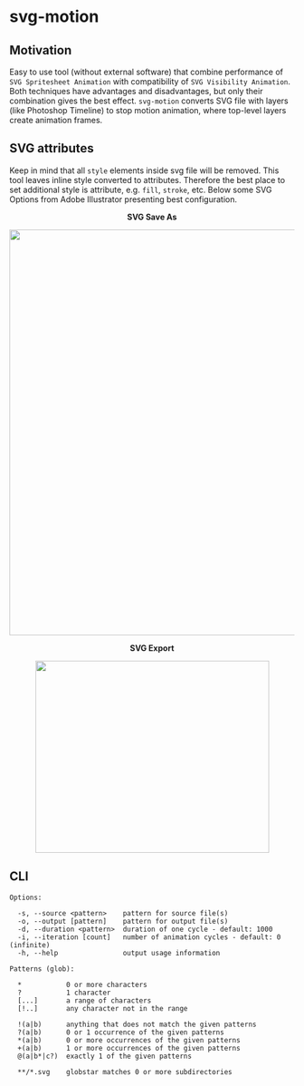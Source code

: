 # svg-motion

## Motivation
Easy to use tool (without external software) that combine performance of `SVG Spritesheet Animation` with compatibility of `SVG Visibility Animation`. Both techniques have advantages and disadvantages, but only their combination gives the best effect. `svg-motion` converts SVG file with layers (like Photoshop Timeline) to stop motion animation, where top-level layers create animation frames.

## SVG attributes
Keep in mind that all `style` elements inside svg file will be removed. This tool leaves inline style converted to attributes. Therefore the best place to set additional style is attribute, e.g. `fill`, `stroke`, etc. Below some SVG Options from Adobe Illustrator presenting best configuration.

<p align="center">
  <b>SVG Save As</b>
</p>
<p align="center">
  <img width="515" height="716" src="https://user-images.githubusercontent.com/13873576/40585171-3ad552bc-61ae-11e8-9a60-b175ed0af115.png">
</p>
<p align="center">
  <b>SVG Export</b>
</p>
<p align="center">
  <img width="413" height="339" src="https://user-images.githubusercontent.com/13873576/40585175-443065f4-61ae-11e8-9ee5-a1af34697121.png">
</p>

## CLI
```
Options:

  -s, --source <pattern>    pattern for source file(s)
  -o, --output [pattern]    pattern for output file(s)
  -d, --duration <pattern>  duration of one cycle - default: 1000
  -i, --iteration [count]   number of animation cycles - default: 0 (infinite)
  -h, --help                output usage information

Patterns (glob):

  *           0 or more characters
  ?           1 character
  [...]       a range of characters
  [!..]       any character not in the range

  !(a|b)      anything that does not match the given patterns
  ?(a|b)      0 or 1 occurrence of the given patterns
  *(a|b)      0 or more occurrences of the given patterns
  +(a|b)      1 or more occurrences of the given patterns
  @(a|b*|c?)  exactly 1 of the given patterns

  **/*.svg    globstar matches 0 or more subdirectories
```
